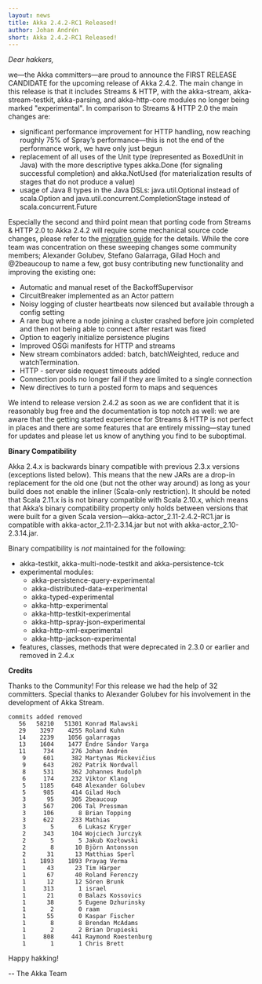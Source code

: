 ```yaml
---
layout: news
title: Akka 2.4.2-RC1 Released!
author: Johan Andrén
short: Akka 2.4.2-RC1 Released!
---
```

*Dear hakkers,*

we—the Akka committers—are proud to announce the FIRST RELEASE CANDIDATE for the upcoming release of Akka 2.4.2. The main change in this release is that it includes Streams & HTTP, with the akka-stream, akka-stream-testkit, akka-parsing, and akka-http-core modules no longer being marked "experimental". In comparison to Streams & HTTP 2.0 the main changes are:

* significant performance improvement for HTTP handling, now reaching roughly 75% of Spray’s performance—this is not the end of the performance work, we have only just begun
* replacement of all uses of the Unit type (represented as BoxedUnit in Java) with the more descriptive types akka.Done (for signaling successful completion) and akka.NotUsed (for materialization results of stages that do not produce a value)
* usage of Java 8 types in the Java DSLs: java.util.Optional instead of scala.Option and java.util.concurrent.CompletionStage instead of scala.concurrent.Future

Especially the second and third point mean that porting code from Streams & HTTP 2.0 to Akka 2.4.2 will require some mechanical source code changes, please refer to the [migration guide](http://doc.akka.io/docs/akka/2.4.2-RC1/scala/stream/migration-guide-2.0-2.4-scala.html) for the details.
While the core team was concentration on these sweeping changes some community members; Alexander Golubev, Stefano Galarraga, Gilad Hoch and @2beaucoup to name a few, got busy contributing new functionality and improving the existing one:

* Automatic and manual reset of the BackoffSupervisor
* CircuitBreaker implemented as an Actor pattern
* Noisy logging of cluster heartbeats now silenced but available through a config setting
* A rare bug where a node joining a cluster crashed before join completed and then not being able to connect after restart was fixed
* Option to eagerly initialize persistence plugins
* Improved OSGi manifests for HTTP and streams
* New stream combinators added: batch, batchWeighted, reduce and watchTermination. 
* HTTP - server side request timeouts added
* Connection pools no longer fail if they are limited to a single connection
* New directives to turn a posted form to maps and sequences

We intend to release version 2.4.2 as soon as we are confident that it is reasonably bug free and the documentation is top notch as well: we are aware that the getting started experience for Streams & HTTP is not perfect in places and there are some features that are entirely missing—stay tuned for updates and please let us know of anything you find to be suboptimal.

**Binary Compatibility**

Akka 2.4.x is backwards binary compatible with previous 2.3.x versions (exceptions listed below). This means that the new JARs are a drop-in replacement for the old one (but not the other way around) as long as your build does not enable the inliner (Scala-only restriction). It should be noted that Scala 2.11.x is is not binary compatible with Scala 2.10.x, which means that Akka’s binary compatibility property only holds between versions that were built for a given Scala version—akka-actor_2.11-2.4.2-RC1.jar is compatible with akka-actor_2.11-2.3.14.jar but not with akka-actor_2.10-2.3.14.jar.

Binary compatibility is *not* maintained for the following:

* akka-testkit, akka-multi-node-testkit and akka-persistence-tck
* experimental modules:
    * akka-persistence-query-experimental
    * akka-distributed-data-experimental
    * akka-typed-experimental
    * akka-http-experimental
    * akka-http-testkit-experimental
    * akka-http-spray-json-experimental
    * akka-http-xml-experimental
    * akka-http-jackson-experimental
* features, classes, methods that were deprecated in 2.3.0 or earlier and removed in 2.4.x

**Credits**

Thanks to the Community! For this release we had the help of 32 committers. Special thanks to Alexander Golubev for his involvement in the development of Akka Stream.

    commits added removed
       56   58210   51301 Konrad Malawski
       29    3297    4255 Roland Kuhn
       14    2239    1056 galarragas
       13    1604    1477 Endre Sándor Varga
       11     734     276 Johan Andrén
        9     601     382 Martynas Mickevičius
        9     643     202 Patrik Nordwall
        8     531     362 Johannes Rudolph
        6     174     232 Viktor Klang
        5    1185     648 Alexander Golubev
        5     985     414 Gilad Hoch
        3      95     305 2beaucoup
        3     567     206 Tal Pressman
        3     106       8 Brian Topping
        3     622     233 Mathias
        3       5       6 Lukasz Kryger
        2     343     104 Wojciech Jurczyk
        2       5       5 Jakub Kozłowski
        2       8      10 Björn Antonsson
        2      31      13 Matthias Sperl
        1    1893    1893 Prayag Verma
        1      43      23 Tim Harper
        1      67      40 Roland Ferenczy
        1      12      12 Sören Brunk
        1     313       1 israel
        1      21       0 Balazs Kossovics
        1      38       5 Eugene Dzhurinsky
        1       2       0 raam
        1      55       0 Kaspar Fischer
        1       8       8 Brendan McAdams
        1       2       2 Brian Drupieski
        1     808     441 Raymond Roestenburg
        1       1       1 Chris Brett

Happy hakking!

-- The Akka Team
